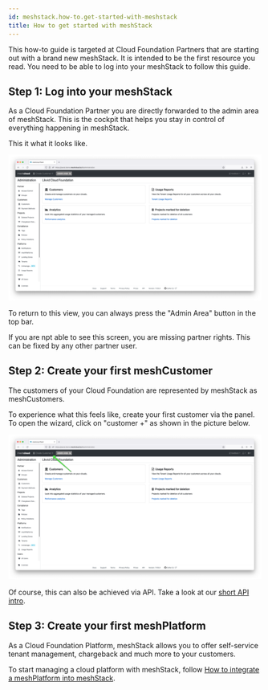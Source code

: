 ```yaml
---
id: meshstack.how-to.get-started-with-meshstack
title: How to get started with meshStack
---
```


This how-to guide is targeted at Cloud Foundation Partners that are starting out with a brand new meshStack. It is intended to be the first resource you read. You need to be able to log into your meshStack to follow this guide.

## Step 1: Log into your meshStack

As a Cloud Foundation Partner you are directly forwarded to the admin area of meshStack. This is the cockpit that helps you stay in control of everything happening in meshStack.

This it what it looks like.

![Admin Area](assets/admin-area.png)

To return to this view, you can always press the "Admin Area" button in the top bar.

If you are npt able to see this screen, you are missing partner rights. This can be fixed by any other partner user.

## Step 2: Create your first meshCustomer

The customers of your Cloud Foundation are represented by meshStack as meshCustomers.

To experience what this feels like, create your first customer via the panel. To open the wizard, click on "customer +" as shown in the picture below.

![Create meshCustomer](assets/create-customer.png)

Of course, this can also be achieved via API. Take a look at our [short API intro](./meshstack.how-to.create-customer-via-api.md).

## Step 3: Create your first meshPlatform

As a Cloud Foundation Platform, meshStack allows you to offer self-service tenant management, chargeback and much more to your customers.

To start managing a cloud platform with meshStack, follow [How to integrate a meshPlatform into meshStack](./meshstack.how-to.integrate-meshplatform.md).
